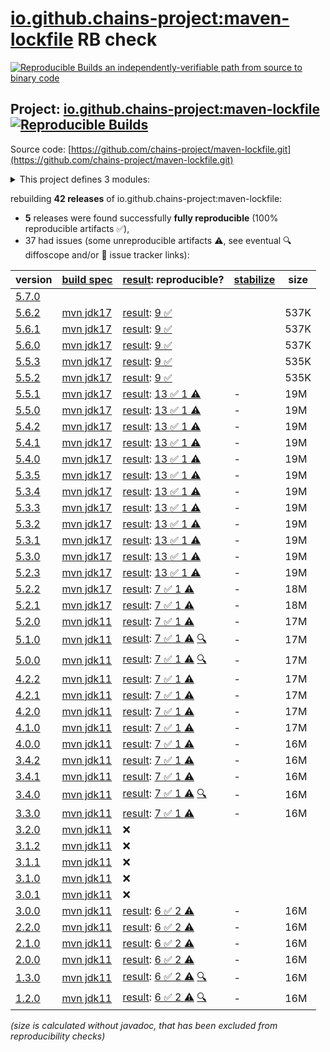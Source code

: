 [io.github.chains-project:maven-lockfile](https://central.sonatype.com/artifact/io.github.chains-project/maven-lockfile/versions) RB check
=======

[![Reproducible Builds](https://reproducible-builds.org/images/logos/rb.svg) an independently-verifiable path from source to binary code](https://reproducible-builds.org/)

## Project: [io.github.chains-project:maven-lockfile](https://central.sonatype.com/artifact/io.github.chains-project/maven-lockfile/versions) [![Reproducible Builds](https://img.shields.io/endpoint?url=https://raw.githubusercontent.com/jvm-repo-rebuild/reproducible-central/master/content/io/github/chains-project/maven-lockfile/badge.json)](https://github.com/jvm-repo-rebuild/reproducible-central/blob/master/content/io/github/chains-project/maven-lockfile/README.md)

Source code: [https://github.com/chains-project/maven-lockfile.git](https://github.com/chains-project/maven-lockfile.git)

<details><summary>This project defines 3 modules:</summary>

* [io.github.chains-project:maven-lockfile](https://central.sonatype.com/artifact/io.github.chains-project/maven-lockfile/overview)
* [io.github.chains-project:maven-lockfile-github-action](https://central.sonatype.com/artifact/io.github.chains-project/maven-lockfile-github-action/overview)
* [io.github.chains-project:maven-lockfile-parent](https://central.sonatype.com/artifact/io.github.chains-project/maven-lockfile-parent/overview)
</details>

rebuilding **42 releases** of io.github.chains-project:maven-lockfile:
- **5** releases were found successfully **fully reproducible** (100% reproducible artifacts :white_check_mark:),
- 37 had issues (some unreproducible artifacts :warning:, see eventual :mag: diffoscope and/or :memo: issue tracker links):

| version | [build spec](/BUILDSPEC.md) | [result](https://reproducible-builds.org/docs/jvm/): reproducible? | [stabilize](https://github.com/google/oss-rebuild/blob/main/cmd/stabilize/README.md) | size |
| -- | --------- | ------ | ------ | -- |
| [5.7.0](https://central.sonatype.com/artifact/io.github.chains-project/maven-lockfile/5.7.0/pom) | | | |
| [5.6.2](https://central.sonatype.com/artifact/io.github.chains-project/maven-lockfile/5.6.2/pom) | [mvn jdk17](maven-lockfile-5.6.2.buildspec) | [result](maven-lockfile-parent-5.6.2.buildinfo): [9 :white_check_mark: ](maven-lockfile-parent-5.6.2.buildcompare) | | 537K |
| [5.6.1](https://central.sonatype.com/artifact/io.github.chains-project/maven-lockfile/5.6.1/pom) | [mvn jdk17](maven-lockfile-5.6.1.buildspec) | [result](maven-lockfile-parent-5.6.1.buildinfo): [9 :white_check_mark: ](maven-lockfile-parent-5.6.1.buildcompare) | | 537K |
| [5.6.0](https://central.sonatype.com/artifact/io.github.chains-project/maven-lockfile/5.6.0/pom) | [mvn jdk17](maven-lockfile-5.6.0.buildspec) | [result](maven-lockfile-parent-5.6.0.buildinfo): [9 :white_check_mark: ](maven-lockfile-parent-5.6.0.buildcompare) | | 537K |
| [5.5.3](https://central.sonatype.com/artifact/io.github.chains-project/maven-lockfile/5.5.3/pom) | [mvn jdk17](maven-lockfile-5.5.3.buildspec) | [result](maven-lockfile-parent-5.5.3.buildinfo): [9 :white_check_mark: ](maven-lockfile-parent-5.5.3.buildcompare) | | 535K |
| [5.5.2](https://central.sonatype.com/artifact/io.github.chains-project/maven-lockfile/5.5.2/pom) | [mvn jdk17](maven-lockfile-5.5.2.buildspec) | [result](maven-lockfile-parent-5.5.2.buildinfo): [9 :white_check_mark: ](maven-lockfile-parent-5.5.2.buildcompare) | | 535K |
| [5.5.1](https://central.sonatype.com/artifact/io.github.chains-project/maven-lockfile/5.5.1/pom) | [mvn jdk17](maven-lockfile-5.5.1.buildspec) | [result](maven-lockfile-parent-5.5.1.buildinfo): [13 :white_check_mark:  1 :warning:](maven-lockfile-parent-5.5.1.buildcompare) | - | 19M |
| [5.5.0](https://central.sonatype.com/artifact/io.github.chains-project/maven-lockfile/5.5.0/pom) | [mvn jdk17](maven-lockfile-5.5.0.buildspec) | [result](maven-lockfile-parent-5.5.0.buildinfo): [13 :white_check_mark:  1 :warning:](maven-lockfile-parent-5.5.0.buildcompare) | - | 19M |
| [5.4.2](https://central.sonatype.com/artifact/io.github.chains-project/maven-lockfile/5.4.2/pom) | [mvn jdk17](maven-lockfile-5.4.2.buildspec) | [result](maven-lockfile-parent-5.4.2.buildinfo): [13 :white_check_mark:  1 :warning:](maven-lockfile-parent-5.4.2.buildcompare) | - | 19M |
| [5.4.1](https://central.sonatype.com/artifact/io.github.chains-project/maven-lockfile/5.4.1/pom) | [mvn jdk17](maven-lockfile-5.4.1.buildspec) | [result](maven-lockfile-parent-5.4.1.buildinfo): [13 :white_check_mark:  1 :warning:](maven-lockfile-parent-5.4.1.buildcompare) | - | 19M |
| [5.4.0](https://central.sonatype.com/artifact/io.github.chains-project/maven-lockfile/5.4.0/pom) | [mvn jdk17](maven-lockfile-5.4.0.buildspec) | [result](maven-lockfile-parent-5.4.0.buildinfo): [13 :white_check_mark:  1 :warning:](maven-lockfile-parent-5.4.0.buildcompare) | - | 19M |
| [5.3.5](https://central.sonatype.com/artifact/io.github.chains-project/maven-lockfile/5.3.5/pom) | [mvn jdk17](maven-lockfile-5.3.5.buildspec) | [result](maven-lockfile-parent-5.3.5.buildinfo): [13 :white_check_mark:  1 :warning:](maven-lockfile-parent-5.3.5.buildcompare) | - | 19M |
| [5.3.4](https://central.sonatype.com/artifact/io.github.chains-project/maven-lockfile/5.3.4/pom) | [mvn jdk17](maven-lockfile-5.3.4.buildspec) | [result](maven-lockfile-parent-5.3.4.buildinfo): [13 :white_check_mark:  1 :warning:](maven-lockfile-parent-5.3.4.buildcompare) | - | 19M |
| [5.3.3](https://central.sonatype.com/artifact/io.github.chains-project/maven-lockfile/5.3.3/pom) | [mvn jdk17](maven-lockfile-5.3.3.buildspec) | [result](maven-lockfile-parent-5.3.3.buildinfo): [13 :white_check_mark:  1 :warning:](maven-lockfile-parent-5.3.3.buildcompare) | - | 19M |
| [5.3.2](https://central.sonatype.com/artifact/io.github.chains-project/maven-lockfile/5.3.2/pom) | [mvn jdk17](maven-lockfile-5.3.2.buildspec) | [result](maven-lockfile-parent-5.3.2.buildinfo): [13 :white_check_mark:  1 :warning:](maven-lockfile-parent-5.3.2.buildcompare) | - | 19M |
| [5.3.1](https://central.sonatype.com/artifact/io.github.chains-project/maven-lockfile/5.3.1/pom) | [mvn jdk17](maven-lockfile-5.3.1.buildspec) | [result](maven-lockfile-parent-5.3.1.buildinfo): [13 :white_check_mark:  1 :warning:](maven-lockfile-parent-5.3.1.buildcompare) | - | 19M |
| [5.3.0](https://central.sonatype.com/artifact/io.github.chains-project/maven-lockfile/5.3.0/pom) | [mvn jdk17](maven-lockfile-5.3.0.buildspec) | [result](maven-lockfile-parent-5.3.0.buildinfo): [13 :white_check_mark:  1 :warning:](maven-lockfile-parent-5.3.0.buildcompare) | - | 19M |
| [5.2.3](https://central.sonatype.com/artifact/io.github.chains-project/maven-lockfile/5.2.3/pom) | [mvn jdk17](maven-lockfile-5.2.3.buildspec) | [result](maven-lockfile-parent-5.2.3.buildinfo): [13 :white_check_mark:  1 :warning:](maven-lockfile-parent-5.2.3.buildcompare) | - | 19M |
| [5.2.2](https://central.sonatype.com/artifact/io.github.chains-project/maven-lockfile/5.2.2/pom) | [mvn jdk17](maven-lockfile-5.2.2.buildspec) | [result](maven-lockfile-parent-5.2.2.buildinfo): [7 :white_check_mark:  1 :warning:](maven-lockfile-parent-5.2.2.buildcompare) | - | 18M |
| [5.2.1](https://central.sonatype.com/artifact/io.github.chains-project/maven-lockfile/5.2.1/pom) | [mvn jdk17](maven-lockfile-5.2.1.buildspec) | [result](maven-lockfile-parent-5.2.1.buildinfo): [7 :white_check_mark:  1 :warning:](maven-lockfile-parent-5.2.1.buildcompare) | - | 18M |
| [5.2.0](https://central.sonatype.com/artifact/io.github.chains-project/maven-lockfile/5.2.0/pom) | [mvn jdk11](maven-lockfile-5.2.0.buildspec) | [result](maven-lockfile-parent-5.2.0.buildinfo): [7 :white_check_mark:  1 :warning:](maven-lockfile-parent-5.2.0.buildcompare) | - | 17M |
| [5.1.0](https://central.sonatype.com/artifact/io.github.chains-project/maven-lockfile/5.1.0/pom) | [mvn jdk11](maven-lockfile-5.1.0.buildspec) | [result](maven-lockfile-parent-5.1.0.buildinfo): [7 :white_check_mark:  1 :warning:](maven-lockfile-parent-5.1.0.buildcompare) [:mag:](maven-lockfile-parent-5.1.0.diffoscope) | - | 17M |
| [5.0.0](https://central.sonatype.com/artifact/io.github.chains-project/maven-lockfile/5.0.0/pom) | [mvn jdk11](maven-lockfile-5.0.0.buildspec) | [result](maven-lockfile-parent-5.0.0.buildinfo): [7 :white_check_mark:  1 :warning:](maven-lockfile-parent-5.0.0.buildcompare) [:mag:](maven-lockfile-parent-5.0.0.diffoscope) | - | 17M |
| [4.2.2](https://central.sonatype.com/artifact/io.github.chains-project/maven-lockfile/4.2.2/pom) | [mvn jdk11](maven-lockfile-4.2.2.buildspec) | [result](maven-lockfile-parent-4.2.2.buildinfo): [7 :white_check_mark:  1 :warning:](maven-lockfile-parent-4.2.2.buildcompare) | - | 17M |
| [4.2.1](https://central.sonatype.com/artifact/io.github.chains-project/maven-lockfile/4.2.1/pom) | [mvn jdk11](maven-lockfile-4.2.1.buildspec) | [result](maven-lockfile-parent-4.2.1.buildinfo): [7 :white_check_mark:  1 :warning:](maven-lockfile-parent-4.2.1.buildcompare) | - | 17M |
| [4.2.0](https://central.sonatype.com/artifact/io.github.chains-project/maven-lockfile/4.2.0/pom) | [mvn jdk11](maven-lockfile-4.2.0.buildspec) | [result](maven-lockfile-parent-4.2.0.buildinfo): [7 :white_check_mark:  1 :warning:](maven-lockfile-parent-4.2.0.buildcompare) | - | 17M |
| [4.1.0](https://central.sonatype.com/artifact/io.github.chains-project/maven-lockfile/4.1.0/pom) | [mvn jdk11](maven-lockfile-4.1.0.buildspec) | [result](maven-lockfile-parent-4.1.0.buildinfo): [7 :white_check_mark:  1 :warning:](maven-lockfile-parent-4.1.0.buildcompare) | - | 17M |
| [4.0.0](https://central.sonatype.com/artifact/io.github.chains-project/maven-lockfile/4.0.0/pom) | [mvn jdk11](maven-lockfile-4.0.0.buildspec) | [result](maven-lockfile-parent-4.0.0.buildinfo): [7 :white_check_mark:  1 :warning:](maven-lockfile-parent-4.0.0.buildcompare) | - | 16M |
| [3.4.2](https://central.sonatype.com/artifact/io.github.chains-project/maven-lockfile/3.4.2/pom) | [mvn jdk11](maven-lockfile-3.4.2.buildspec) | [result](maven-lockfile-parent-3.4.2.buildinfo): [7 :white_check_mark:  1 :warning:](maven-lockfile-parent-3.4.2.buildcompare) | - | 16M |
| [3.4.1](https://central.sonatype.com/artifact/io.github.chains-project/maven-lockfile/3.4.1/pom) | [mvn jdk11](maven-lockfile-3.4.1.buildspec) | [result](maven-lockfile-parent-3.4.1.buildinfo): [7 :white_check_mark:  1 :warning:](maven-lockfile-parent-3.4.1.buildcompare) | - | 16M |
| [3.4.0](https://central.sonatype.com/artifact/io.github.chains-project/maven-lockfile/3.4.0/pom) | [mvn jdk11](maven-lockfile-3.4.0.buildspec) | [result](maven-lockfile-parent-3.4.0.buildinfo): [7 :white_check_mark:  1 :warning:](maven-lockfile-parent-3.4.0.buildcompare) [:mag:](maven-lockfile-parent-3.4.0.diffoscope) | - | 16M |
| [3.3.0](https://central.sonatype.com/artifact/io.github.chains-project/maven-lockfile/3.3.0/pom) | [mvn jdk11](maven-lockfile-3.3.0.buildspec) | [result](maven-lockfile-parent-3.3.0.buildinfo): [7 :white_check_mark:  1 :warning:](maven-lockfile-parent-3.3.0.buildcompare) | - | 16M |
| [3.2.0](https://central.sonatype.com/artifact/io.github.chains-project/maven-lockfile/3.2.0/pom) | [mvn jdk11](maven-lockfile-3.2.0.buildspec) | :x: | |
| [3.1.2](https://central.sonatype.com/artifact/io.github.chains-project/maven-lockfile/3.1.2/pom) | [mvn jdk11](maven-lockfile-3.1.2.buildspec) | :x: | |
| [3.1.1](https://central.sonatype.com/artifact/io.github.chains-project/maven-lockfile/3.1.1/pom) | [mvn jdk11](maven-lockfile-3.1.1.buildspec) | :x: | |
| [3.1.0](https://central.sonatype.com/artifact/io.github.chains-project/maven-lockfile/3.1.0/pom) | [mvn jdk11](maven-lockfile-3.1.0.buildspec) | :x: | |
| [3.0.1](https://central.sonatype.com/artifact/io.github.chains-project/maven-lockfile/3.0.1/pom) | [mvn jdk11](maven-lockfile-3.0.1.buildspec) | :x: | |
| [3.0.0](https://central.sonatype.com/artifact/io.github.chains-project/maven-lockfile/3.0.0/pom) | [mvn jdk11](maven-lockfile-3.0.0.buildspec) | [result](maven-lockfile-parent-3.0.0.buildinfo): [6 :white_check_mark:  2 :warning:](maven-lockfile-parent-3.0.0.buildcompare) | - | 16M |
| [2.2.0](https://central.sonatype.com/artifact/io.github.chains-project/maven-lockfile/2.2.0/pom) | [mvn jdk11](maven-lockfile-2.2.0.buildspec) | [result](maven-lockfile-parent-2.2.0.buildinfo): [6 :white_check_mark:  2 :warning:](maven-lockfile-parent-2.2.0.buildcompare) | - | 16M |
| [2.1.0](https://central.sonatype.com/artifact/io.github.chains-project/maven-lockfile/2.1.0/pom) | [mvn jdk11](maven-lockfile-2.1.0.buildspec) | [result](maven-lockfile-parent-2.1.0.buildinfo): [6 :white_check_mark:  2 :warning:](maven-lockfile-parent-2.1.0.buildcompare) | - | 16M |
| [2.0.0](https://central.sonatype.com/artifact/io.github.chains-project/maven-lockfile/2.0.0/pom) | [mvn jdk11](maven-lockfile-2.0.0.buildspec) | [result](maven-lockfile-parent-2.0.0.buildinfo): [6 :white_check_mark:  2 :warning:](maven-lockfile-parent-2.0.0.buildcompare) | - | 16M |
| [1.3.0](https://central.sonatype.com/artifact/io.github.chains-project/maven-lockfile/1.3.0/pom) | [mvn jdk11](maven-lockfile-1.3.0.buildspec) | [result](maven-lockfile-parent-1.3.0.buildinfo): [6 :white_check_mark:  2 :warning:](maven-lockfile-parent-1.3.0.buildcompare) [:mag:](maven-lockfile-parent-1.3.0.diffoscope) | - | 16M |
| [1.2.0](https://central.sonatype.com/artifact/io.github.chains-project/maven-lockfile/1.2.0/pom) | [mvn jdk11](maven-lockfile-1.2.0.buildspec) | [result](maven-lockfile-parent-1.2.0.buildinfo): [6 :white_check_mark:  2 :warning:](maven-lockfile-parent-1.2.0.buildcompare) [:mag:](maven-lockfile-parent-1.2.0.diffoscope) | - | 16M |

<i>(size is calculated without javadoc, that has been excluded from reproducibility checks)</i>
